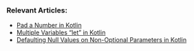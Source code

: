 ### Relevant Articles:
- [Pad a Number in Kotlin](https://www.baeldung.com/kotlin/pad-number)
- [Multiple Variables “let” in Kotlin](https://www.baeldung.com/kotlin/multiple-variables-let)
- [Defaulting Null Values on Non-Optional Parameters in Kotlin](https://www.baeldung.com/kotlin/default-nulls-required-params)

